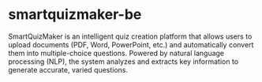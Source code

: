 # smartquizmaker-be
SmartQuizMaker is an intelligent quiz creation platform that allows users to upload documents (PDF, Word, PowerPoint, etc.) and automatically convert them into multiple-choice questions. Powered by natural language processing (NLP), the system analyzes and extracts key information to generate accurate, varied questions.
